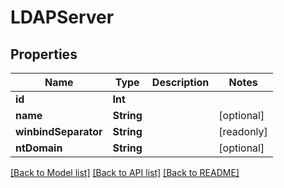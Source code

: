 # LDAPServer

## Properties

Name | Type | Description | Notes
------------ | ------------- | ------------- | -------------
**id** | **Int** |  | 
**name** | **String** |  | [optional] 
**winbindSeparator** | **String** |  | [readonly] 
**ntDomain** | **String** |  | [optional] 

[[Back to Model list]](../#documentation-for-models) [[Back to API list]](../#documentation-for-api-endpoints) [[Back to README]](../)


